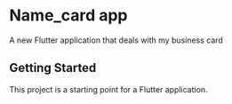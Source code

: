 # Name_card app

A new Flutter application that deals with my business card

## Getting Started

This project is a starting point for a Flutter application.


